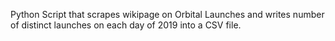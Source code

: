 Python Script that scrapes wikipage on Orbital Launches and writes number of distinct launches on each day of 2019 into a CSV file.
